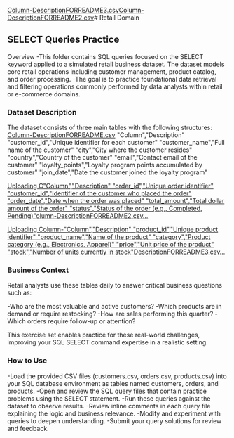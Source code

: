 [Column-DescriptionFORREADME3.csv](https://github.com/user-attachments/files/22166940/Column-DescriptionFORREADME3.csv)[Column-DescriptionFORREADME2.csv](https://github.com/user-attachments/files/22166936/Column-DescriptionFORREADME2.csv)# Retail Domain 
## SELECT Queries Practice
Overview
-This folder contains SQL queries focused on the SELECT keyword applied to a simulated retail business dataset. The dataset models core retail operations including customer management, product catalog, and order processing.
-The goal is to practice foundational data retrieval and filtering operations commonly performed by data analysts within retail or e-commerce domains.

### Dataset Description
The dataset consists of three main tables with the following structures:
[Column-DescriptionFORREADME.csv](https://github.com/user-attachments/files/22166931/Column-DescriptionFORREADME.csv)
"Column","Description"
"customer_id","Unique identifier for each customer"
"customer_name","Full name of the customer"
"city","City where the customer resides"
"country","Country of the customer"
"email","Contact email of the customer"
"loyalty_points","Loyalty program points accumulated by customer"
"join_date","Date the customer joined the loyalty program"

[Uploading C"Column","Description"
"order_id","Unique order identifier"
"customer_id","Identifier of the customer who placed the order"
"order_date","Date when the order was placed"
"total_amount","Total dollar amount of the order"
"status","Status of the order (e.g., Completed, Pending)"olumn-DescriptionFORREADME2.csv…]()

[Uploading Column-"Column","Description"
"product_id","Unique product identifier"
"product_name","Name of the product"
"category","Product category (e.g., Electronics, Apparel)"
"price","Unit price of the product"
"stock","Number of units currently in stock"DescriptionFORREADME3.csv…]()


### Business Context
Retail analysts use these tables daily to answer critical business questions such as:

-Who are the most valuable and active customers?
-Which products are in demand or require restocking?
-How are sales performing this quarter?
-Which orders require follow-up or attention?

This exercise set enables practice for these real-world challenges, improving your SQL SELECT command expertise in a realistic setting.

### How to Use
-Load the provided CSV files (customers.csv, orders.csv, products.csv) into your SQL database environment as tables named customers, orders, and products.
-Open and review the SQL query files that contain practice problems using the SELECT statement.
-Run these queries against the dataset to observe results.
-Review inline comments in each query file explaining the logic and business relevance.
-Modify and experiment with queries to deepen understanding.
-Submit your query solutions for review and feedback.

